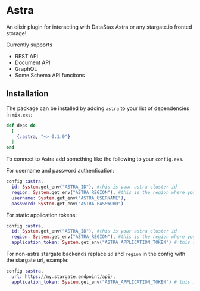 # Astra

An elixir plugin for interacting with DataStax Astra or any stargate.io fronted storage!

Currently supports
  - REST API
  - Document API
  - GraphQL
  - Some Schema API funcitons

## Installation

The package can be installed
by adding `astra` to your list of dependencies in `mix.exs`:

```elixir
def deps do
  [
    {:astra, "~> 0.1.0"}
  ]
end
```

To connect to Astra add something like the following to your `config.exs`.

For username and password authentication:

```elixir
config :astra,
  id: System.get_env("ASTRA_ID"), #this is your astra cluster id
  region: System.get_env("ASTRA_REGION"), #this is the region where your astra cluster is hosted
  username: System.get_env("ASTRA_USERNAME"),
  password: System.get_env("ASTRA_PASSWORD")
```

For static application tokens:

```elixir
config :astra,
  id: System.get_env("ASTRA_ID"), #this is your astra cluster id
  region: System.get_env("ASTRA_REGION"), #this is the region where your astra cluster is hosted
  application_token: System.get_env("ASTRA_APPLICATION_TOKEN") # this is and application security token for your database
```

For non-astra stargate backends replace `id` and `region` in the config with the stargate url, example:

```elixir
config :astra,
  url: https://my.stargate.endpoint/api/,
  application_token: System.get_env("ASTRA_APPLICATION_TOKEN") # this is and application security token for your database